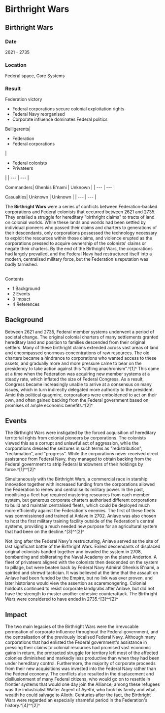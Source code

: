 # Birthright Wars
## Birthright Wars

		

### Date

2621 - 2735

### Location

Federal space, Core Systems

### Result

Federation victory
- Federal corporations secure colonial exploitation rights
- Federal Navy reorganised
- Corporate influence dominates Federal politics

Belligerents| <ul><li>Federation</li><li>Federal corporations</li></ul> | <ul><li>Federal colonists</li><li>Privateers</li></ul> |
| --- | --- |

Commanders| Ghenkis B'nami | Unknown |
| --- | --- |

Casualties| Unknown | Unknown |
| --- | --- |

The **Birthright Wars** were a series of conflicts between Federation-backed corporations and Federal colonists that occurred between 2621 and 2735. They entailed a struggle for hereditary "birthright claims" to tracts of land on colonial worlds. While these lands and worlds had been settled by individual pioneers who passed their claims and charters to generations of their descendants, only corporations possessed the technology necessary to exploit the resources within those claims, and violence erupted as the corporations pressed to acquire ownership of the colonists' claims or negate their charters. By the end of the Birthright Wars, the corporations had largely prevailed, and the Federal Navy had restructured itself into a modern, centralised military force, but the Federation's reputation was badly tarnished.

## 

Contents

- 1 Background
- 2 Events
- 3 Impact
- 4 References

## Background

Between 2621 and 2735, Federal member systems underwent a period of societal change. The original colonial charters of many settlements granted hereditary land and position to families descended from their original settlers. Many of these birthright claims extended across vast areas of land and encompassed enormous concentrations of raw resources. The old charters became a hindrance to corporations who wanted access to these assets, and gradually more and more pressure came to bear on the presidency to take action against this "stifling anachronism".^[1]^ This came at a time when the Federation was acquiring new member systems at a steady rate, which inflated the size of Federal Congress. As a result, Congress became increasingly unable to arrive at a consensus on many issues, which in turn indirectly delegated more authority to the president. Amid this political quagmire, corporations were emboldened to act on their own, and often gained backing from the Federal government based on promises of ample economic benefits.^[2]^

## Events

The Birthright Wars were instigated by the forced acquisition of hereditary territorial rights from colonial pioneers by corporations. The colonists viewed this as a corrupt and unlawful act of aggression, while the corporations dressed the seizures in such terms as "redistribution", "reclamation", and "progress". While the corporations never received direct assistance from Federal Navy, they managed to obtain backing from the Federal government to strip Federal landowners of their holdings by force.^[1]^^[2]^

Simultaneously with the Birthright Wars, a commercial race in starship innovation together with increased funding from the corporations allowed the Federation to renew and centralise its military power. In the past, mobilising a fleet had required mustering resources from each member system, but generous corporate charters authorised different corporations to build and maintain centralised fleets, which could be deployed much more efficiently against the Federation's enemies. The first of these fleets was commissioned and trained at Anlave in 2702. Anlave was also chosen to host the first military training facility outside of the Federation's central systems, providing a much needed new purpose for an agricultural system that had been on the decline.^[3]^^[2]^

Not long after the Federal Navy's restructuring, Anlave served as the site of last significant battle of the Birthright Wars. Exiled descendants of displaced original colonists banded together and invaded the system in 2708, bombarding and obliterating the Naval Academy on the planet Anderton. A fleet of privateers aligned with the colonists then descended on the system to pillage, but were beaten back by Federal Navy Admiral Ghenkis B'nami, a spirited and shrewd tactician. It was believed at the time that the assault on Anlave had been funded by the Empire, but no link was ever proven, and later historians would view the assertion as scaremongering. Colonial holdouts continued to resist corporate landgrabs after Anlave, but did not have the strength to muster another cohesive counterattack. The Birthright Wars were considered to have ended in 2735.^[3]^^[2]^

## Impact

The two main legacies of the Birthright Wars were the irrevocable permeation of corporate influence throughout the Federal government, and the centralisation of the previously localised Federal Navy. Although many corporations that had enlisted the Federal government's assistance in pressing their claims to colonial resources had promised vast economic gains in return, the protracted struggle for territory left most of the affected colonies diminished and markedly less productive than when they had been under hereditary control. Furthermore, the majority of corporate proceeds from their new acquisitions was invested into the Federal Navy rather than the Federal economy. The conflicts also resulted in the displacement and disillusionment of many Federal citizens, who would go on to resettle in frontier systems that would one day join the Alliance; among these refugees was the industrialist Walter Argent of Ayethi, who took his family and what wealth he could salvage to Alioth. Centuries after the fact, the Birthright Wars were regarded an especially shameful period in the Federation's history.^[4]^^[2]^